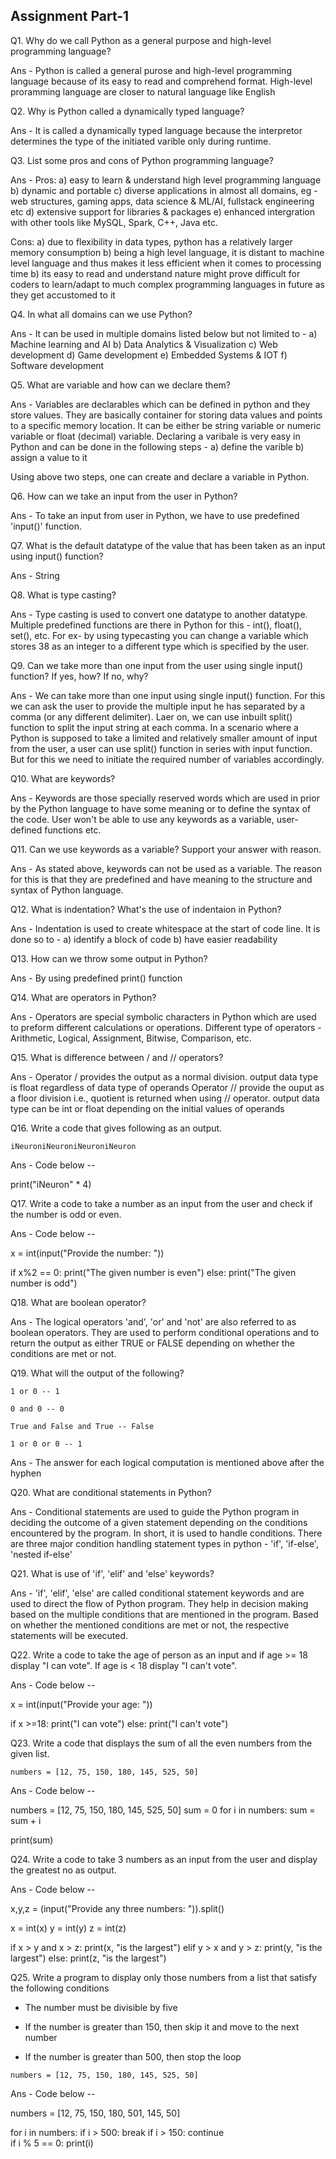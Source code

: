 ## Assignment Part-1
Q1. Why do we call Python as a general purpose and high-level programming language?

Ans - Python is called a general purose and high-level programming language because of its easy to read and comprehend format. High-level proramming language are closer to natural language like English 

Q2. Why is Python called a dynamically typed language?

Ans - It is called a dynamically typed language because the interpretor determines the type of the initiated varible only during runtime.

Q3. List some pros and cons of Python programming language?

Ans - Pros: 
a) easy to learn & understand high level programming language
b) dynamic and portable
c) diverse applications in almost all domains, eg - web structures, gaming apps, data science & ML/AI, fullstack engineering etc
d) extensive support for libraries & packages
e) enhanced intergration with other tools like MySQL, Spark, C++, Java etc.

Cons:
a) due to flexibility in data types, python has a relatively larger memory consumption
b) being a high level language, it is distant to machine level language and thus makes it less efficient when it comes to processing time
b) its easy to read and understand nature might prove difficult for coders to learn/adapt to much complex programming languages in future as they get accustomed to it


Q4. In what all domains can we use Python?

Ans - It can be used in multiple domains listed below but not limited to -
a) Machine learning and AI
b) Data Analytics & Visualization
c) Web development 
d) Game development
e) Embedded Systems & IOT
f) Software development

Q5. What are variable and how can we declare them?

Ans - Variables are declarables which can be defined in python and they store values. They are basically container for storing data values and points to a specific memory location. It can be either be string variable or numeric variable or float (decimal) variable.
Declaring a varibale is very easy in Python and can be done in the following steps -
a) define the varible
b) assign a value to it

Using above two steps, one can create and declare a variable in Python.

Q6. How can we take an input from the user in Python?

Ans - To take an input from user in Python, we have to use predefined 'input()' function. 

Q7. What is the default datatype of the value that has been taken as an input using input() function?

Ans - String

Q8. What is type casting?

Ans - Type casting is used to convert one datatype to another datatype. Multiple predefined functions are there in Python for this - int(), float(), set(), etc.
For ex- by using typecasting you can change a variable which stores 38 as an integer to a different type which is specified by the user. 

Q9. Can we take more than one input from the user using single input() function? If yes, how? If no, why?

Ans - We can take more than one input using single input() function. For this we can ask the user to provide the multiple input he has separated by a comma (or any different delimiter). Laer on, we can
use inbuilt split() function to split the input string at each comma.
In a scenario where a Python is supposed to take a limited and relatively smaller amount of input from the user, a user can use split() function in series with input function. But for this we need to initiate the required number of variables accordingly.

Q10. What are keywords?

Ans - Keywords are those specially reserved words which are used in prior by the Python language to have some meaning or to define the syntax of the code. User won't be able to use any keywords as a 
variable, user-defined functions etc.

Q11. Can we use keywords as a variable? Support your answer with reason.

Ans - As stated above, keywords can not be used as a variable. The reason for this is that they are predefined and have meaning to the structure and syntax of Python language.

Q12. What is indentation? What's the use of indentaion in Python?

Ans - Indentation is used to create whitespace at the start of code line. It is done so to -
a) identify a block of code 
b) have easier readability

Q13. How can we throw some output in Python?

Ans - By using predefined print() function

Q14. What are operators in Python?

Ans - Operators are special symbolic characters in Python which are used to preform different calculations or operations. Different type of operators - Arithmetic, Logical, Assignment, Bitwise, Comparison, etc.

Q15. What is difference between / and // operators?

Ans - Operator / provides the output as a normal division. output data type is float regardless of data type of operands
Operator // provide the ouput as a floor division i.e., quotient is returned when using // operator. output data type can be int or float depending on the initial values of operands

Q16. Write a code that gives following as an output.

```
iNeuroniNeuroniNeuroniNeuron
```
Ans - Code below --

print("iNeuron" * 4)

Q17. Write a code to take a number as an input from the user and check if the number is odd or even.

Ans - Code below --

x = int(input("Provide the number: "))

if x%2 == 0:
  print("The given number is even")
else:
  print("The given number is odd")

Q18. What are boolean operator?

Ans - The logical operators 'and', 'or' and 'not' are also referred to as boolean operators. They are used to perform conditional operations and to return the output as either TRUE or FALSE depending on whether the conditions are met or not.

Q19. What will the output of the following?
```
1 or 0 -- 1

0 and 0 -- 0

True and False and True -- False

1 or 0 or 0 -- 1
```
Ans - The answer for each logical computation is mentioned above after the hyphen

Q20. What are conditional statements in Python?

Ans - Conditional statements are used to guide the Python program in deciding the outcome of a given statement depending on the conditions encountered by the program. In short, it is used to handle conditions. There are three major condition handling statement types in python - 'if', 'if-else', 'nested if-else'

Q21. What is use of 'if', 'elif' and 'else' keywords?

Ans - 'if', 'elif', 'else' are called conditional statement keywords and are used to direct the flow of Python program. They help in decision making based on the multiple conditions that are mentioned in the program. Based on whether the mentioned conditions are met or not, the respective statements will be executed.

Q22. Write a code to take the age of person as an input and if age >= 18 display "I can vote". If age is < 18 display "I can't vote".

Ans - Code below --

x = int(input("Provide your age: "))

if x >=18:
  print("I can vote")
else:
  print("I can't vote")

Q23. Write a code that displays the sum of all the even numbers from the given list.
```
numbers = [12, 75, 150, 180, 145, 525, 50]
```
Ans - Code below --

numbers = [12, 75, 150, 180, 145, 525, 50]
sum = 0
for i in numbers:
  sum = sum + i

print(sum) 


Q24. Write a code to take 3 numbers as an input from the user and display the greatest no as output.

Ans - Code below --

x,y,z = (input("Provide any three numbers: ")).split()

x = int(x) 
y = int(y)
z = int(z)

if x > y and x > z:
  print(x, "is the largest")
elif y > x and y > z:
  print(y, "is the largest")
else:
  print(z, "is the largest")


Q25. Write a program to display only those numbers from a list that satisfy the following conditions

- The number must be divisible by five

- If the number is greater than 150, then skip it and move to the next number

- If the number is greater than 500, then stop the loop
```
numbers = [12, 75, 150, 180, 145, 525, 50]
```

Ans - Code below --

numbers = [12, 75, 150, 180, 501, 145, 50]

for i in numbers:
  if i > 500:
    break
  if i > 150:
    continue  
  if i % 5 == 0:
      print(i)
  

